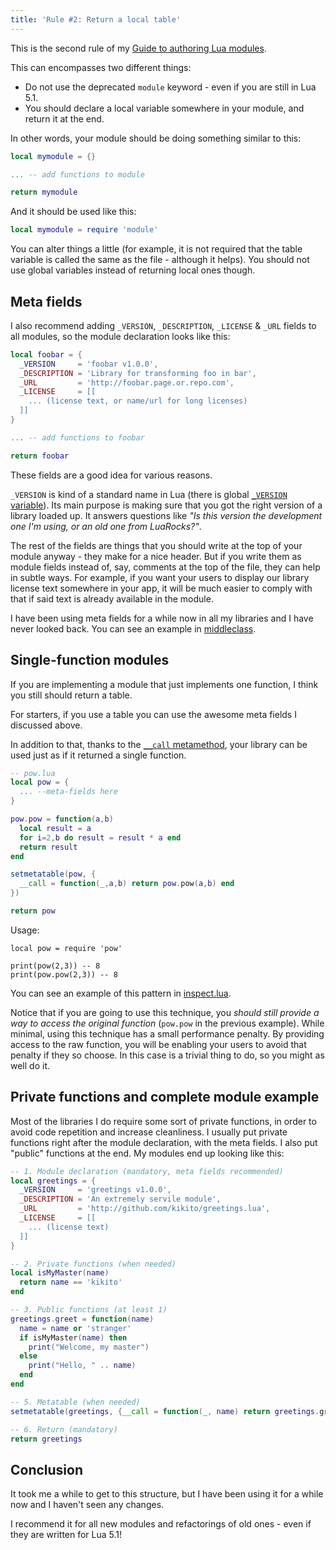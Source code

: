 ```yaml
---
title: 'Rule #2: Return a local table'
---
```


This is the second rule of my [Guide to authoring Lua modules](/blog/2014/03/30/a-guide-to-authoring-lua-modules).

<!-- MORE -->

This can encompasses two different things:

* Do not use the deprecated `module` keyword - even if you are still in Lua 5.1.
* You should declare a local variable somewhere in your module, and return it at the end.

In other words, your module should be doing something similar to this:

``` lua
local mymodule = {}

... -- add functions to module

return mymodule
```

And it should be used like this:

``` lua
local mymodule = require 'module'
```

You can alter things a little (for example, it is not required that the table variable is called the same as the file - although it helps). You should not use global variables instead of returning local ones though.

## Meta fields

I also recommend adding `_VERSION`, `_DESCRIPTION`, `_LICENSE` & `_URL` fields to all modules, so the module declaration looks like this:

``` lua
local foobar = {
  _VERSION     = 'foobar v1.0.0',
  _DESCRIPTION = 'Library for transforming foo in bar',
  _URL         = 'http://foobar.page.or.repo.com',
  _LICENSE     = [[
    ... (license text, or name/url for long licenses)
  ]]
}

... -- add functions to foobar

return foobar
```

These fields are a good idea for various reasons.

`_VERSION` is kind of a standard name in Lua (there is global [`_VERSION` variable](http://www.lua.org/manual/5.2/manual.html#pdf-_VERSION)). Its main purpose is making sure that you got the right version of a library
loaded up. It answers questions like *"Is this version the development one I'm using, or an old one from LuaRocks?"*.

The rest of the fields are things that you should write at the top of your module anyway - they make for a nice header. But if you write them as module fields instead of, say, comments at the top of the file, they can help
in subtle ways. For example, if you want your users to display our library license text somewhere in your app, it will be much easier to comply with that if said text is already available in the module.

I have been using meta fields for a while now in all my libraries and I have never looked back. You can see an example in [middleclass](https://github.com/kikito/middleclass/blob/master/middleclass.lua).

## Single-function modules

If you are implementing a module that just implements one function, I think you still should return a table.

For starters, if you use a table you can use the awesome meta fields I discussed above.

In addition to that, thanks to the [`__call` metamethod](http://www.lua.org/manual/5.2/manual.html#2.4), your library can be used just as if it returned a single function.

``` lua
-- pow.lua
local pow = {
  ... --meta-fields here
}

pow.pow = function(a,b)
  local result = a
  for i=2,b do result = result * a end
  return result
end

setmetatable(pow, {
  __call = function(_,a,b) return pow.pow(a,b) end
})

return pow
```

Usage:

```
local pow = require 'pow'

print(pow(2,3)) -- 8
print(pow.pow(2,3)) -- 8
```

You can see an example of this pattern in [inspect.lua](https://github.com/kikito/inspect.lua/blob/master/inspect.lua).

Notice that if you are going to use this technique, you *should still provide a way to access the original function* (`pow.pow` in the previous example). While minimal, using this technique has a small performance penalty.
By providing access to the raw function, you will be enabling your users to avoid that penalty if they so choose. In this case is a trivial thing to do, so you might as well do it.


## Private functions and complete module example

Most of the libraries I do require some sort of private functions, in order to avoid code repetition and increase cleanliness. I usually put private functions right after the module declaration, with the meta fields.
I also put "public" functions at the end. My modules end up looking like this:

```lua
-- 1. Module declaration (mandatory, meta fields recommended)
local greetings = {
  _VERSION     = 'greetings v1.0.0',
  _DESCRIPTION = 'An extremely servile module',
  _URL         = 'http://github.com/kikito/greetings.lua',
  _LICENSE     = [[
    ... (license text)
  ]]
}

-- 2. Private functions (when needed)
local isMyMaster(name)
  return name == 'kikito'
end

-- 3. Public functions (at least 1)
greetings.greet = function(name)
  name = name or 'stranger'
  if isMyMaster(name) then
    print("Welcome, my master")
  else
    print("Hello, " .. name)
  end
end

-- 5. Metatable (when needed)
setmetatable(greetings, {__call = function(_, name) return greetings.greet(name) end})

-- 6. Return (mandatory)
return greetings
```

## Conclusion

It took me a while to get to this structure, but I have been using it for a while now and I haven't seen any changes.

I recommend it for all new modules and refactorings of old ones - even if they are written for Lua 5.1!
